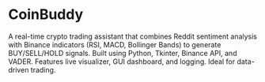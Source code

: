 # CoinBuddy
A real-time crypto trading assistant that combines Reddit sentiment analysis with Binance indicators (RSI, MACD, Bollinger Bands) to generate BUY/SELL/HOLD signals. Built using Python, Tkinter, Binance API, and VADER. Features live visualizer, GUI dashboard, and logging. Ideal for data-driven trading.
